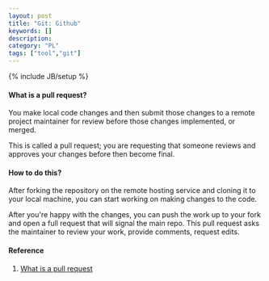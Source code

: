 ```yaml
---
layout: post
title: "Git: Github"
keywords: []
description: 
category: "PL"
tags: ["tool","git"]
---
```

{% include JB/setup %}


#### What is a pull request?
You make local code changes and then submit those changes to a remote project
maintainer for review before those changes implemented, or merged.


This is called a pull request; you are requesting that someone reviews and
approves your changes before then become final.



#### How to do this?
After forking the repository on the remote hosting service and cloning it to
your local machine, you can start working on making changes to the code.


After you're happy with the changes, you can push the work up to your fork and
open a full request that will signal the main repo. This pull request asks the
maintainer to review your work, provide comments, request edits.


#### Reference
1. [What is a pull request](https://blog.axosoft.com/learning-git-pull-request/)

